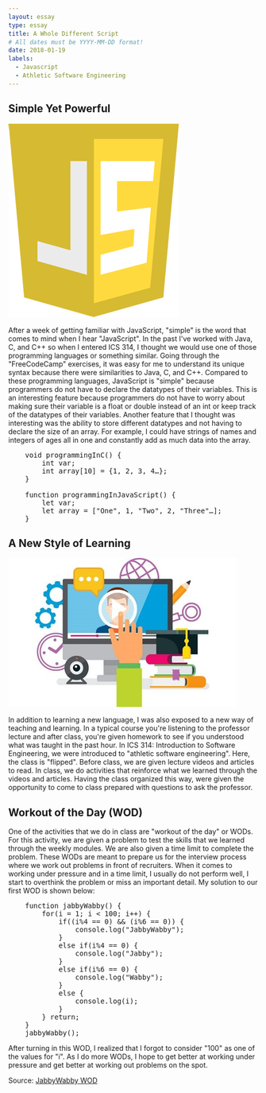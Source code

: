 ```yaml
---
layout: essay
type: essay
title: A Whole Different Script 
# All dates must be YYYY-MM-DD format!
date: 2018-01-19
labels:
  - Javascript
  - Athletic Software Engineering
---
```


## Simple Yet Powerful

<img class="ui small right floated rounded image" src="../images/javascript_logo.png">

After a week of getting familiar with JavaScript, "simple" is the word that comes to mind when I hear "JavaScript". In the past I've worked with Java, C, and C++ so when I entered  ICS 314, I thought we would use one of those programming languages or something similar. Going through the "FreeCodeCamp" exercises, it was easy for me to understand its unique syntax because there were similarities to Java, C, and C++. Compared to these programming languages, JavaScript is "simple" because programmers do not have to declare the datatypes of their variables. This is an interesting feature because programmers do not have to worry about making sure their variable is a float or double instead of an int or keep track of the datatypes of their variables. Another feature that I thought was interesting was the ability to store different datatypes and not having to declare the size of an array. For example, I could have strings of names and integers of ages all in one and constantly add as much data into the array. 

<pre>
	void programmingInC() {
		int var;
		int array[10] = {1, 2, 3, 4…};
	}

	function programmingInJavaScript() {
		let var;
		let array = ["One", 1, "Two", 2, "Three"…];
	}
</pre>

## A New Style of Learning

<img class="ui medium right floated rounded image" src="../images/FlippedClassroom.jpg">

In addition to learning a new language, I was also exposed to a new way of teaching and learning. In a typical course you're listening to the professor lecture and after class, you're given homework to see if you understood what was taught in the past hour. In ICS 314: Introduction to Software Engineering, we were introduced to "athletic software engineering". Here, the class is "flipped". Before class, we are given lecture videos and articles to read. In class, we do activities that reinforce what we learned through the videos and articles. Having the class organized this way, were given the opportunity to come to class prepared with questions to ask the professor. 

## Workout of the Day (WOD)
One of the activities that we do in class are "workout of the day" or WODs. For this activity, we are given a problem to test the skills that we learned through the weekly modules. We are also given a time limit to complete the problem. These WODs are meant to prepare us for the interview process where we work out problems in front of recruiters. When it comes to working under pressure and in a time limit, I usually do not perform well, I start to overthink the problem or miss an important detail. My solution to our first WOD is shown below: 

<pre>
	function jabbyWabby() {
		for(i = 1; i < 100; i++) {
			if((i%4 == 0) && (i%6 == 0)) { 
				console.log("JabbyWabby"); 
			}
			else if(i%4 == 0) { 
				console.log("Jabby"); 
			}
			else if(i%6 == 0) { 
				console.log("Wabby"); 
			}
			else { 
				console.log(i); 
			}
		} return;
	}
	jabbyWabby();
</pre>

After turning in this WOD, I realized that I forgot to consider "100" as one of the values for "i". As I do more WODs, I hope to get better at working under pressure and get better at working out problems on the spot.  

Source: <a href="http://goo.gl/S2Wbkj"><i class=""></i>JabbyWabby WOD</a>

